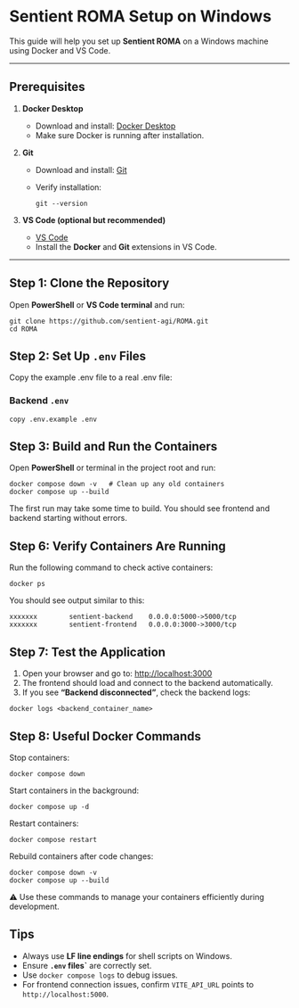 # Sentient ROMA Setup on Windows

This guide will help you set up **Sentient ROMA** on a Windows machine using Docker and VS Code.

---

## Prerequisites

1. **Docker Desktop**
   - Download and install: [Docker Desktop](https://www.docker.com/products/docker-desktop)
   - Make sure Docker is running after installation.

2. **Git**
   - Download and install: [Git](https://git-scm.com/downloads)
   - Verify installation:

     ```
     git --version
     ```

3. **VS Code (optional but recommended)**
   - [VS Code](https://code.visualstudio.com/)
   - Install the **Docker** and **Git** extensions in VS Code.

---

## Step 1: Clone the Repository

Open **PowerShell** or **VS Code terminal** and run:

```
git clone https://github.com/sentient-agi/ROMA.git
cd ROMA
 ```

## Step 2: Set Up `.env` Files

Copy the example .env file to a real .env file:

### Backend `.env`

```
copy .env.example .env
 ```

## Step 3: Build and Run the Containers

Open **PowerShell** or terminal in the project root and run:

```
docker compose down -v   # Clean up any old containers
docker compose up --build
 ```
The first run may take some time to build.
You should see frontend and backend starting without errors.

## Step 6: Verify Containers Are Running

Run the following command to check active containers:

```
docker ps
```
You should see output similar to this:
```CONTAINER ID   IMAGE               PORTS
xxxxxxx        sentient-backend    0.0.0.0:5000->5000/tcp
xxxxxxx        sentient-frontend   0.0.0.0:3000->3000/tcp
```

## Step 7: Test the Application

1. Open your browser and go to: [http://localhost:3000](http://localhost:3000)
2. The frontend should load and connect to the backend automatically.
3. If you see **“Backend disconnected”**, check the backend logs:

```
docker logs <backend_container_name>
```


## Step 8: Useful Docker Commands

Stop containers:

```
docker compose down
```
Start containers in the background:
```
docker compose up -d
```

Restart containers:
```
docker compose restart
```

Rebuild containers after code changes:
```
docker compose down -v
docker compose up --build
```

⚠️ Use these commands to manage your containers efficiently during development.

## Tips

- Always use **LF line endings** for shell scripts on Windows.
- Ensure **`.env` files`** are correctly set.
- Use `docker compose logs` to debug issues.
- For frontend connection issues, confirm `VITE_API_URL` points to `http://localhost:5000`.


